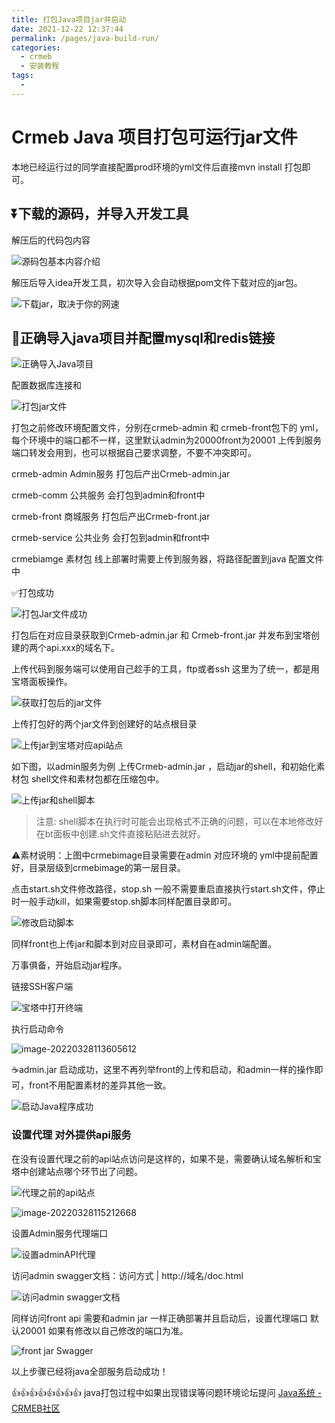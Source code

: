 ```yaml
---
title: 打包Java项目jar并启动
date: 2021-12-22 12:37:44
permalink: /pages/java-build-run/
categories:
  - crmeb
  - 安装教程
tags:
  - 
---
```

# Crmeb Java 项目打包可运行jar文件

本地已经运行过的同学直接配置prod环境的yml文件后直接mvn install 打包即可。

## ⏬下载的源码，并导入开发工具

解压后的代码包内容

![源码包基本内容介绍](https://cdn.jsdelivr.net/gh/xbdazz/mypic/img/202203281444821.png)

解压后导入idea开发工具，初次导入会自动根据pom文件下载对应的jar包。

![下载jar，取决于你的网速](https://cdn.jsdelivr.net/gh/xbdazz/mypic/img/202203261556769.png)

## 🔗正确导入java项目并配置mysql和redis链接

![正确导入Java项目](https://cdn.jsdelivr.net/gh/xbdazz/mypic/img/202203261558982.png)

 配置数据库连接和

![打包jar文件](https://cdn.jsdelivr.net/gh/xbdazz/mypic/img/202203261626692.png)

打包之前修改环境配置文件，分别在crmeb-admin 和 crmeb-front包下的 yml，每个环境中的端口都不一样，这里默认admin为20000front为20001 上传到服务端口转发会用到，也可以根据自己要求调整，不要不冲突即可。

crmeb-admin		Admin服务		 打包后产出Crmeb-admin.jar

crmeb-comm		公共服务   		 会打包到admin和front中

crmeb-front   		商城服务			打包后产出Crmeb-front.jar

crmeb-service		公共业务			会打包到admin和front中

crmebiamge			素材包				线上部署时需要上传到服务器，将路径配置到java 配置文件中

✅打包成功

![打包Jar文件成功](https://cdn.jsdelivr.net/gh/xbdazz/mypic/img/202203261637385.png)

打包后在对应目录获取到Crmeb-admin.jar 和 Crmeb-front.jar 并发布到宝塔创建的两个api.xxx的域名下。

上传代码到服务端可以使用自己趁手的工具，ftp或者ssh 这里为了统一，都是用宝塔面板操作。

![获取打包后的jar文件](https://cdn.jsdelivr.net/gh/xbdazz/mypic/img/202203281048079.png)

上传打包好的两个jar文件到创建好的站点根目录

![上传jar到宝塔对应api站点](https://cdn.jsdelivr.net/gh/xbdazz/mypic/img/202203281052132.png)

如下图，以admin服务为例 上传Crmeb-admin.jar ，启动jar的shell，和初始化素材包 shell文件和素材包都在压缩包中。

![上传jar和shell脚本](https://cdn.jsdelivr.net/gh/xbdazz/mypic/img/202203281109524.png)

> 注意: shell脚本在执行时可能会出现格式不正确的问题，可以在本地修改好在bt面板中创建.sh文件直接粘贴进去就好。

⚠️素材说明：上图中crmebimage目录需要在admin 对应环境的 yml中提前配置好，目录层级到crmebimage的第一层目录。

点击start.sh文件修改路径，stop.sh 一般不需要重启直接执行start.sh文件，停止时一般手动kill，如果需要stop.sh脚本同样配置目录即可。

![修改启动脚本](https://cdn.jsdelivr.net/gh/xbdazz/mypic/img/202203281128937.png)

同样front也上传jar和脚本到对应目录即可，素材自在admin端配置。

万事俱备，开始启动jar程序。

链接SSH客户端

![宝塔中打开终端](https://cdn.jsdelivr.net/gh/xbdazz/mypic/img/202203281138409.png)

执行启动命令

![image-20220328113605612](https://cdn.jsdelivr.net/gh/xbdazz/mypic/img/202203281136685.png)

☕️admin.jar 启动成功，这里不再列举front的上传和启动，和admin一样的操作即可，front不用配置素材的差异其他一致。

![启动Java程序成功](https://cdn.jsdelivr.net/gh/xbdazz/mypic/img/202203281145850.png)

### 设置代理 对外提供api服务

在没有设置代理之前的api站点访问是这样的，如果不是，需要确认域名解析和宝塔中创建站点哪个环节出了问题。

![代理之前的api站点](https://cdn.jsdelivr.net/gh/xbdazz/mypic/img/202203281149523.png)

![image-20220328115212668](https://cdn.jsdelivr.net/gh/xbdazz/mypic/img/202203281152707.png)

设置Admin服务代理端口

![设置adminAPI代理](https://cdn.jsdelivr.net/gh/xbdazz/mypic/img/202203281154830.png)

访问admin swagger文档：访问方式 | http://域名/doc.html

![访问admin swagger文档](https://cdn.jsdelivr.net/gh/xbdazz/mypic/img/202203281158285.png)

同样访问front api 需要和admin jar 一样正确部署并且启动后，设置代理端口 默认20001 如果有修改以自己修改的端口为准。

![front jar Swagger](https://cdn.jsdelivr.net/gh/xbdazz/mypic/img/202203281205324.png)

以上步骤已经将java全部服务启动成功！

👍👍👍👍👍👍👍👍 java打包过程中如果出现错误等问题环境论坛提问 [Java系统 - CRMEB社区](https://q.crmeb.com/?categoryId=122&sequence=0)
